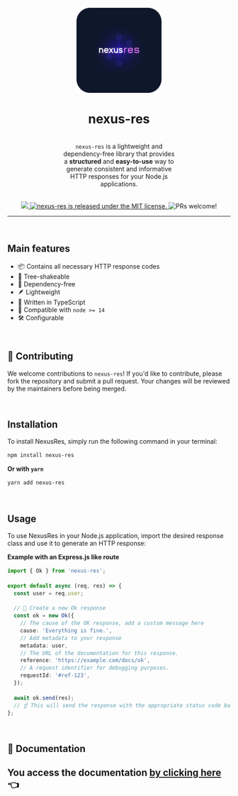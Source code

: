 <p align="center" test>
  <a href="https://www.npmjs.com/package/nexus-res">
    <img alt="nexus-res" src="./assets/logo.png" width="192" />
  </a>
</p>
<h1 align="center">
  nexus-res
</h1>
<br />
<p align="center" style="max-width:50%;margin:0 auto;">
  <code>nexus-res</code> is a lightweight and dependency-free library that provides a <b>structured</b> and <b>easy-to-use</b> way to generate consistent and informative HTTP responses for your Node.js applications.
</p>
<br />
<p align="center">
  <a href="https://github.com/adevinwild/nexus-res/actions/workflows/main.yml" title="CI">
    <img src="https://github.com/adevinwild/nexus-res/actions/workflows/main.yml/badge.svg?branch=main" />
  </a>
  <a href="./LICENSE">
    <img src="https://img.shields.io/badge/license-MIT-blue.svg" alt="nexus-res is released under the MIT license." />
  </a>
  <img src="https://img.shields.io/badge/PRs-welcome-brightgreen.svg?style=flat" alt="PRs welcome!" />
</p>

---

<br />

## Main features

- 📦 Contains all necessary HTTP response codes
- 🌳 Tree-shakeable
- 🤌 Dependency-free
- 🪶 Lightweight
- 🔵 Written in TypeScript
- 🤖 Compatible with `node >= 14`
- 🛠 Configurable

<br />

## 🤝 Contributing

We welcome contributions to `nexus-res`! If you'd like to contribute, please fork the repository and submit a pull request. Your changes will be reviewed by the maintainers before being merged.

<br  />

## Installation

To install NexusRes, simply run the following command in your terminal:

```bash
npm install nexus-res
```

**Or with `yarn`**

```bash
yarn add nexus-res
```

<br />

## Usage

To use NexusRes in your Node.js application, import the desired response class and use it to generate an HTTP response:

**Example with an Express.js like route**

```ts
import { Ok } from 'nexus-res';

export default async (req, res) => {
  const user = req.user;

  // 🎉 Create a new Ok response
  const ok = new Ok({
    // The cause of the OK response, add a custom message here
    cause: 'Everything is fine.',
    // Add metadata to your response
    metadata: user,
    // The URL of the documentation for this response.
    reference: 'https://example.com/docs/ok',
    // A request identifier for debugging purposes.
    requestId: '#ref-123',
  });

  await ok.send(res);
  // ☝️ This will send the response with the appropriate status code based on your config
};
```

<br />

## 📖 Documentation

## You access the documentation [by clicking here](https://github.com/adevinwild/nexus-res/wiki/Wiki-nexus-res) 👈
